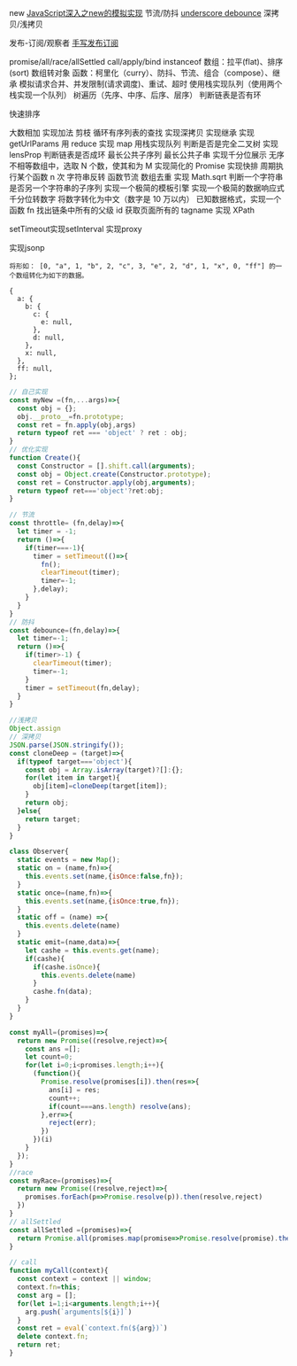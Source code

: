 new
[JavaScript深入之new的模拟实现](https://juejin.cn/post/6844903476766441479)
节流/防抖
[underscore debounce](https://github.com/jashkenas/underscore/blob/master/modules/debounce.js)
深拷贝/浅拷贝

发布-订阅/观察者
[手写发布订阅](https://github.com/lgwebdream/FE-Interview/issues/34)

promise/all/race/allSettled
call/apply/bind
instanceof
数组：拉平(flat)、排序(sort)
数组转对象
函数：柯里化（curry）、防抖、节流、组合（compose）、继承
模拟请求合并、并发限制(请求调度)、重试、超时
使用栈实现队列（使用两个栈实现一个队列）
树遍历（先序、中序、后序、层序）
判断链表是否有环

快速排序

大数相加
实现加法
剪枝
循环有序列表的查找
实现深拷贝
实现继承
实现 getUrlParams
用 reduce 实现 map
用栈实现队列
判断是否是完全二叉树
实现 lensProp
判断链表是否成环
最长公共子序列
最长公共子串
实现千分位展示
无序不相等数组中，选取 N 个数，使其和为 M
实现简化的 Promise
实现快排
周期执行某个函数 n 次
字符串反转
函数节流
数组去重
实现 Math.sqrt
判断一个字符串是否另一个字符串的子序列
实现一个极简的模板引擎
实现一个极简的数据响应式
千分位转数字
将数字转化为中文（数字是 10 万以内）
已知数据格式，实现一个函数 fn 找出链条中所有的父级 id
获取页面所有的 tagname
实现 XPath

setTimeout实现setInterval
实现proxy

实现jsonp

```
将形如： [0, "a", 1, "b", 2, "c", 3, "e", 2, "d", 1, "x", 0, "ff"] 的一个数组转化为如下的数据。

{
  a: {
    b: {
      c: {
        e: null,
      },
      d: null,
    },
    x: null,
  },
  ff: null,
};
```
```js
// 自己实现
const myNew =(fn,...args)=>{
  const obj = {};
  obj.__proto__=fn.prototype;
  const ret = fn.apply(obj,args)
  return typeof ret === 'object' ? ret : obj;
}
// 优化实现
function Create(){
  const Constructor = [].shift.call(arguments);
  const obj = Object.create(Constructor.prototype);
  const ret = Constructor.apply(obj,arguments);
  return typeof ret==='object'?ret:obj;
}
```

```js
// 节流
const throttle= (fn,delay)=>{
  let timer = -1;
  return ()=>{
    if(timer===-1){
      timer = setTimeout(()=>{
        fn();
        clearTimeout(timer);
        timer=-1;
      },delay);
    }
  }
}
// 防抖
const debounce=(fn,delay)=>{
  let timer=-1;
  return ()=>{
    if(timer>-1) {
      clearTimeout(timer);
      timer=-1;
    }
    timer = setTimeout(fn,delay);
  }
}
```

```js
//浅拷贝
Object.assign
// 深拷贝
JSON.parse(JSON.stringify());
const cloneDeep = (target)=>{
  if(typeof target==='object'){
    const obj = Array.isArray(target)?[]:{};
    for(let item in target){
      obj[item]=cloneDeep(target[item]);
    }
    return obj;
  }else{
    return target;
  }
}
```

```js
class Observer{
  static events = new Map();
  static on = (name,fn)=>{
    this.events.set(name,{isOnce:false,fn});
  }
  static once=(name,fn)=>{
    this.events.set(name,{isOnce:true,fn});
  }
  static off = (name) =>{
    this.events.delete(name)
  }
  static emit=(name,data)=>{
    let cashe = this.events.get(name);
    if(cashe){
      if(cashe.isOnce){
        this.events.delete(name)
      }
      cashe.fn(data);
    }
  }
}
```

```js
const myAll=(promises)=>{
  return new Promise((resolve,reject)=>{
    const ans =[];
    let count=0;
    for(let i=0;i<promises.length;i++){
      (function(){
        Promise.resolve(promises[i]).then(res=>{
          ans[i] = res;
          count++;
          if(count===ans.length) resolve(ans);
        },err=>{
          reject(err);
        })
      })(i)
    }
  });
}
//race
const myRace=(promises)=>{
  return new Promise((resolve,reject)=>{
    promises.forEach(p=>Promise.resolve(p)).then(resolve,reject)
  })
}
// allSettled
const allSettled =(promises)=>{
  return Promise.all(promises.map(promise=>Promise.resolve(promise).then(res=>({status:'fulfilled',res},err=>({status:'rejected',err})))))
}
```
```js
// call
function myCall(context){
  const context = context || window;
  context.fn=this;
  const arg = [];
  for(let i=1;i<arguments.length;i++){
    arg.push(`arguments[${i}]`)
  }
  const ret = eval(`context.fn(${arg})`)
  delete context.fn;
  return ret;
}
```